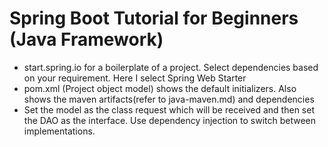 # Spring Boot Tutorial for Beginners (Java Framework)



- start.spring.io for a boilerplate of a project. Select dependencies based on your requirement. Here I select Spring Web Starter
- pom.xml (Project object model) shows the default initializers. Also shows the maven artifacts(refer to java-maven.md) and dependencies
- Set the model as the class request which will be received and then set the DAO as the interface. Use dependency injection to switch between implementations.
